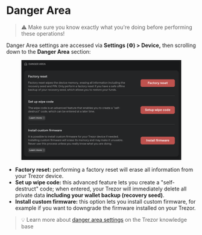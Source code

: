 # Danger Area

> ⚠️ Make sure you know exactly what you're doing before performing these operations!

Danger Area settings are accessed via **Settings (⚙️) > Device,** then scrolling down to the **Danger Area** section:

<figure><img src="../../../.gitbook/assets/Wipe_Code_setup.png" alt=""><figcaption></figcaption></figure>

* **Factory reset:** performing a factory reset will erase all information from your Trezor device.
* **Set up wipe code:** this advanced feature lets you create a "self-destruct" code; when entered, your Trezor will immediately delete all private data **including your wallet backup (recovery seed)**.
* **Install custom firmware:** this option lets you install custom firmware, for example if you want to downgrade the firmware installed on your Trezor.

> 💡 Learn more about [danger area settings](https://trezor.io/guides/trezor-suite/trezor-suite-desktop/trezor-suite-settings#Danger_area) on the Trezor knowledge base
